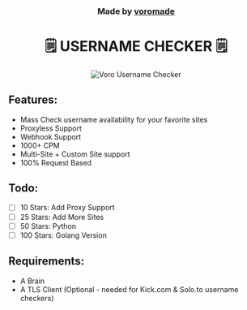 <h3 align="center">
  Made by <a href="https://github.com/voromade">voromade</a>
</h3>

<h1 align="center">🗒️ USERNAME CHECKER 🗒️</h1>

<p align="center">
  <img src="https://media.discordapp.net/attachments/1133317136673165312/1173531562252447764/image.png?ex=65644b6f&is=6551d66f&hm=e796f803ea10978e97319a7afcca97a5ef48023f5b0a6c372d7f1fb842fb698f&=&width=1215&height=647" alt="Voro Username Checker">
</p>

## Features:

- Mass Check username availability for your favorite sites
- Proxyless Support
- Webhook Support
- 1000+ CPM
- Multi-Site + Custom Site support
- 100% Request Based

## Todo:

- [ ] 10 Stars: Add Proxy Support
- [ ] 25 Stars: Add More Sites
- [ ] 50 Stars: Python
- [ ] 100 Stars: Golang Version

## Requirements:

- A Brain
- A TLS Client (Optional - needed for Kick.com & Solo.to username checkers)
